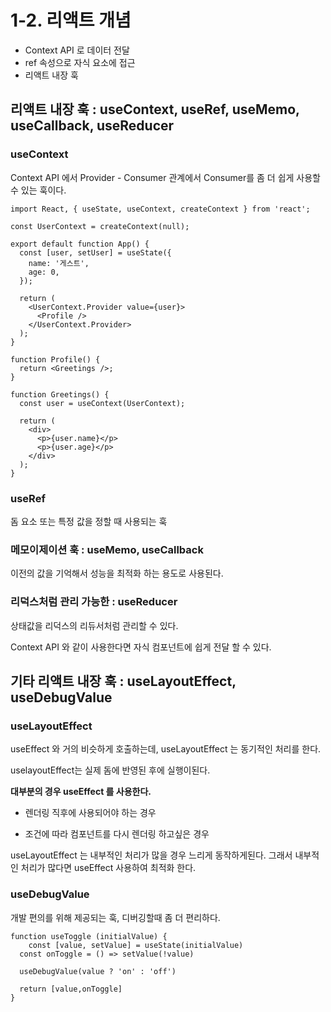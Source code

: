 

# 1-2. 리액트 개념

- Context API 로 데이터 전달
- ref 속성으로 자식 요소에 접근
- 리액트 내장 훅





## 리액트 내장 훅 : useContext, useRef, useMemo, useCallback, useReducer

### useContext

Context API 에서 Provider - Consumer 관계에서 Consumer를 좀 더 쉽게 사용할 수 있는 훅이다.

```react
import React, { useState, useContext, createContext } from 'react';

const UserContext = createContext(null);

export default function App() {
  const [user, setUser] = useState({
    name: '게스트',
    age: 0,
  });

  return (
    <UserContext.Provider value={user}>
      <Profile />
    </UserContext.Provider>
  );
}

function Profile() {
  return <Greetings />;
}

function Greetings() {
  const user = useContext(UserContext);

  return (
    <div>
      <p>{user.name}</p>
      <p>{user.age}</p>
    </div>
  );
}

```





### useRef

돔 요소 또는 특정 값을 정할 때 사용되는 훅



### 메모이제이션 훅 : useMemo, useCallback

이전의 값을 기억해서 성능을 최적화 하는 용도로 사용된다.



### 리덕스처럼 관리 가능한 : useReducer

상태값을 리덕스의 리듀서처럼 관리할 수 있다.

Context API 와 같이 사용한다면 자식 컴포넌트에 쉽게 전달 할 수 있다.







## 기타 리액트 내장 훅 : useLayoutEffect, useDebugValue

### useLayoutEffect 

useEffect 와 거의 비슷하게 호출하는데, useLayoutEffect 는 동기적인 처리를 한다.

uselayoutEffect는 실제 돔에 반영된 후에 실행이된다.

**대부분의 경우 useEffect 를 사용한다.**

- 렌더링 직후에 사용되어야 하는 경우

- 조건에 따라 컴포넌트를 다시 렌더링 하고싶은 경우



useLayoutEffect 는 내부적인 처리가 많을 경우 느리게 동작하게된다. 그래서 내부적인 처리가 많다면 useEffect 사용하여 최적화 한다.



### useDebugValue

개발 편의를 위해 제공되는 훅, 디버깅할때 좀 더 편리하다.



```react
function useToggle (initialValue) {
	const [value, setValue] = useState(initialValue)
  const onToggle = () => setValue(!value)
  
  useDebugValue(value ? 'on' : 'off')
  
  return [value,onToggle]
}
```

